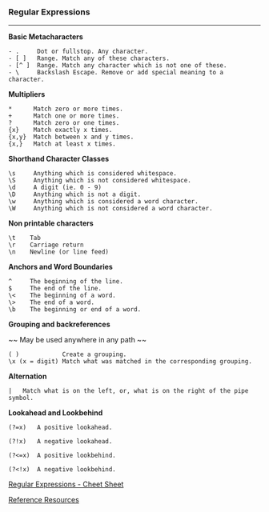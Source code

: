 ### Regular Expressions

---

**Basic Metacharacters**

```
- .     Dot or fullstop. Any character.
- [ ]   Range. Match any of these characters.
- [^ ]  Range. Match any character which is not one of these.
- \     Backslash Escape. Remove or add special meaning to a character.
```

**Multipliers**

```
*      Match zero or more times.
+      Match one or more times.
?      Match zero or one times.
{x}    Match exactly x times.
{x,y}  Match between x and y times.
{x,}   Match at least x times.
```

**Shorthand Character Classes**

```
\s     Anything which is considered whitespace.
\S     Anything which is not considered whitespace.
\d     A digit (ie. 0 - 9)
\D     Anything which is not a digit.
\w     Anything which is considered a word character.
\W     Anything which is not considered a word character.

```

**Non printable characters**

```
\t    Tab
\r    Carriage return
\n    Newline (or line feed)

```

**Anchors and Word Boundaries**

```
^     The beginning of the line.
$     The end of the line.
\<    The beginning of a word.
\>    The end of a word.
\b    The beginning or end of a word.

```

**Grouping and backreferences**

~~ May be used anywhere in any path ~~

```
( )            Create a grouping.
\x (x = digit) Match what was matched in the corresponding grouping.

```

**Alternation**

```
|   Match what is on the left, or, what is on the right of the pipe symbol.

```

**Lookahead and Lookbehind**

```
(?=x)   A positive lookahead.

(?!x)   A negative lookahead.

(?<=x)  A positive lookbehind.

(?<!x)  A negative lookbehind.

```


[Regular Expressions - Cheet Sheet](http://ryanstutorials.net/regular-expressions-tutorial/regular-expressions-cheat-sheet.php)

[Reference Resources](http://ryanstutorials.net/regular-expressions-tutorial/)